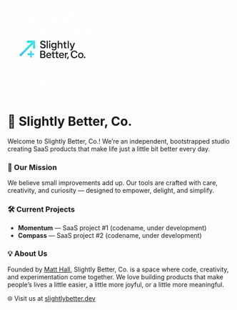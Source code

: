 ![Slightly Better, Co. Logo](./logo-small.png)

# 🌟 Slightly Better, Co.

Welcome to Slightly Better, Co.! We’re an independent, bootstrapped studio creating SaaS products that make life just a little bit better every day.

### 🚀 Our Mission
We believe small improvements add up. Our tools are crafted with care, creativity, and curiosity — designed to empower, delight, and simplify.

### 🛠️ Current Projects
- **Momentum** — SaaS project #1 (codename, under development)
- **Compass** — SaaS project #2 (codename, under development)

### 💡 About Us
Founded by [Matt Hall](https://github.com/matthall00), Slightly Better, Co. is a space where code, creativity, and experimentation come together. We love building products that make people’s lives a little easier, a little more joyful, or a little more meaningful.

🌐 Visit us at [slightlybetter.dev](https://slightlybetter.dev)
